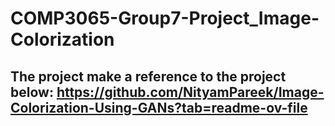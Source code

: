 # COMP3065-Group7-Project_Image-Colorization
## The project make a reference to the project below: https://github.com/NityamPareek/Image-Colorization-Using-GANs?tab=readme-ov-file

